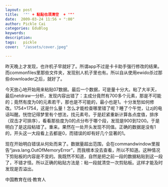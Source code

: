 ```yaml
---
layout: post  
title:  '"' + 粘贴也须清空  + '"'
date:  2009-03-24 11:56 + ":00" 
author: Pickle Cai  
categories: EduBlog  
keywords: 
description:   
tags:	pickle   
cover:  "/assets/cover.jpeg"  

---  
```

    
昨天晚上才发现，也许机子早就好了。所谓app不过是卡卡助手强行修改的结果。而commonfiles里那些文件夹，发现别人机子里也有。所以自从使用ewido杀过那些downloader之后，就好了。



今天放心地开始用来粘贴07数据。最后一个数据，可是量十分大。粘了大半天，最后netdraw一分析，发现内容出错了：主成分竟然有700多个元素，那是不可能的；竟然有度为0的元素若干，那也是不可能的，最小也是1。十分发愁如何修改。1754×1754，这是什么量！怎么才能检查哪里错了呢？睡了个午觉，让zj的电话叫醒。恍惚记得梦里有个想法，找元素号。于是赶紧重新计算各点度值，排序（双击才可排序），看看那些度为0的点分布于哪个段，发现是900到1200。于是明白了是这段粘错了。重来。果然在一处开头发现不同值。正确的数据是没有1的，开头这一大段看上去都是0，而错误的却有好几个显著的1。



现在开始明白错误从何处而来了。数据量超出范围，会在commandwindow里报告“java.lang.OutOfMemoryError”，而我根本没去查看，所以不知道。这种情况下剪贴板的内容是不变的。我既然不知道，自然是把之前一段的数据粘贴到这一段了，不错才怪。所以正确的粘贴方法是：粘一段就清空一次剪贴板。这样才能及时发现是否溢出。



		    
 中国教育在线·教育人

